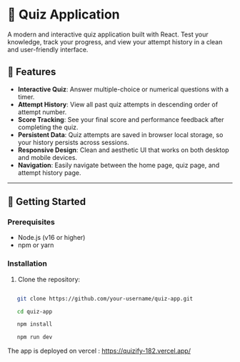 # 🎯 Quiz Application

A modern and interactive quiz application built with React. Test your knowledge, track your progress, and view your attempt history in a clean and user-friendly interface.


## 🌟 Features

- **Interactive Quiz**: Answer multiple-choice or numerical questions with a timer.
- **Attempt History**: View all past quiz attempts in descending order of attempt number.
- **Score Tracking**: See your final score and performance feedback after completing the quiz.
- **Persistent Data**: Quiz attempts are saved in browser local storage, so your history persists across sessions.
- **Responsive Design**: Clean and aesthetic UI that works on both desktop and mobile devices.
- **Navigation**: Easily navigate between the home page, quiz page, and attempt history page.

---

## 🚀 Getting Started

### Prerequisites

- Node.js (v16 or higher)
- npm or yarn

### Installation

1. Clone the repository:
``` bash

   git clone https://github.com/your-username/quiz-app.git

   cd quiz-app

   npm install

   npm run dev
 ```

 The app is deployed on vercel : https://quizify-182.vercel.app/